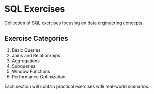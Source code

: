 # SQL Exercises

Collection of SQL exercises focusing on data engineering concepts.

## Exercise Categories
1. Basic Queries
2. Joins and Relationships
3. Aggregations
4. Subqueries
5. Window Functions
6. Performance Optimization

Each section will contain practical exercises with real-world scenarios.
```
